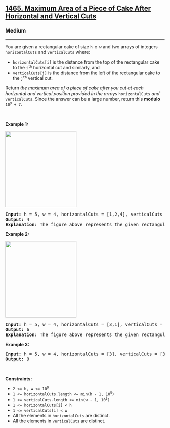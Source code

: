 <h2><a href="https://leetcode.com/problems/maximum-area-of-a-piece-of-cake-after-horizontal-and-vertical-cuts/">1465. Maximum Area of a Piece of Cake After Horizontal and Vertical Cuts</a></h2><h3>Medium</h3><hr><div style="user-select: auto;"><p style="user-select: auto;">You are given a rectangular cake of size <code style="user-select: auto;">h x w</code> and two arrays of integers <code style="user-select: auto;">horizontalCuts</code> and <code style="user-select: auto;">verticalCuts</code> where:</p>

<ul style="user-select: auto;">
	<li style="user-select: auto;"><code style="user-select: auto;">horizontalCuts[i]</code> is the distance from the top of the rectangular cake to the <code style="user-select: auto;">i<sup style="user-select: auto;">th</sup></code> horizontal cut and similarly, and</li>
	<li style="user-select: auto;"><code style="user-select: auto;">verticalCuts[j]</code> is the distance from the left of the rectangular cake to the <code style="user-select: auto;">j<sup style="user-select: auto;">th</sup></code> vertical cut.</li>
</ul>

<p style="user-select: auto;">Return <em style="user-select: auto;">the maximum area of a piece of cake after you cut at each horizontal and vertical position provided in the arrays</em> <code style="user-select: auto;">horizontalCuts</code> <em style="user-select: auto;">and</em> <code style="user-select: auto;">verticalCuts</code>. Since the answer can be a large number, return this <strong style="user-select: auto;">modulo</strong> <code style="user-select: auto;">10<sup style="user-select: auto;">9</sup> + 7</code>.</p>

<p style="user-select: auto;">&nbsp;</p>
<p style="user-select: auto;"><strong class="example" style="user-select: auto;">Example 1:</strong></p>
<img alt="" src="https://assets.leetcode.com/uploads/2020/05/14/leetcode_max_area_2.png" style="width: 225px; height: 240px; user-select: auto;">
<pre style="user-select: auto;"><strong style="user-select: auto;">Input:</strong> h = 5, w = 4, horizontalCuts = [1,2,4], verticalCuts = [1,3]
<strong style="user-select: auto;">Output:</strong> 4 
<strong style="user-select: auto;">Explanation:</strong> The figure above represents the given rectangular cake. Red lines are the horizontal and vertical cuts. After you cut the cake, the green piece of cake has the maximum area.
</pre>

<p style="user-select: auto;"><strong class="example" style="user-select: auto;">Example 2:</strong></p>
<img alt="" src="https://assets.leetcode.com/uploads/2020/05/14/leetcode_max_area_3.png" style="width: 225px; height: 240px; user-select: auto;">
<pre style="user-select: auto;"><strong style="user-select: auto;">Input:</strong> h = 5, w = 4, horizontalCuts = [3,1], verticalCuts = [1]
<strong style="user-select: auto;">Output:</strong> 6
<strong style="user-select: auto;">Explanation:</strong> The figure above represents the given rectangular cake. Red lines are the horizontal and vertical cuts. After you cut the cake, the green and yellow pieces of cake have the maximum area.
</pre>

<p style="user-select: auto;"><strong class="example" style="user-select: auto;">Example 3:</strong></p>

<pre style="user-select: auto;"><strong style="user-select: auto;">Input:</strong> h = 5, w = 4, horizontalCuts = [3], verticalCuts = [3]
<strong style="user-select: auto;">Output:</strong> 9
</pre>

<p style="user-select: auto;">&nbsp;</p>
<p style="user-select: auto;"><strong style="user-select: auto;">Constraints:</strong></p>

<ul style="user-select: auto;">
	<li style="user-select: auto;"><code style="user-select: auto;">2 &lt;= h, w &lt;= 10<sup style="user-select: auto;">9</sup></code></li>
	<li style="user-select: auto;"><code style="user-select: auto;">1 &lt;= horizontalCuts.length &lt;= min(h - 1, 10<sup style="user-select: auto;">5</sup>)</code></li>
	<li style="user-select: auto;"><code style="user-select: auto;">1 &lt;= verticalCuts.length &lt;= min(w - 1, 10<sup style="user-select: auto;">5</sup>)</code></li>
	<li style="user-select: auto;"><code style="user-select: auto;">1 &lt;= horizontalCuts[i] &lt; h</code></li>
	<li style="user-select: auto;"><code style="user-select: auto;">1 &lt;= verticalCuts[i] &lt; w</code></li>
	<li style="user-select: auto;">All the elements in <code style="user-select: auto;">horizontalCuts</code> are distinct.</li>
	<li style="user-select: auto;">All the elements in <code style="user-select: auto;">verticalCuts</code> are distinct.</li>
</ul>
</div>